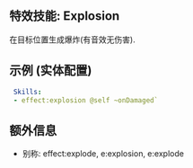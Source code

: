 特效技能: Explosion
--------------------------

在目标位置生成爆炸(有音效无伤害).

示例 (实体配置)
--------

```yaml
 Skills:
 - effect:explosion @self ~onDamaged`
```

额外信息
---

- 别称: effect:explode, e:explosion, e:explode
